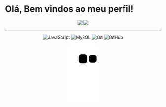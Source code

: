 # Olá, Bem vindos ao meu perfil!


<div align="center">
  <img height="180em" src="https://github-readme-stats.vercel.app/api?username=paivaas&show_icons=true&theme=nord&include_all_commits=true&count_private=true"/>
  <img height="180em" src="https://github-readme-stats.vercel.app/api/top-langs/?username=paivaas&layout=compact&langs_count=10&theme=nord"/>

  <!-- TEMAS: dark, radical, merko, gruvbox, tokyonight, onedark, cobalt, synthwave, highcontrast, dracula -->
</div>

  ---------
 
<div align="center">

![JavaScript](https://img.shields.io/badge/-JavaScript-black?style=flat-square&logo=javascript)
![MySQL](https://img.shields.io/badge/-MySQL-black?style=flat-square&logo=mysql)
![Git](https://img.shields.io/badge/-Git-black?style=flat-square&logo=git)
![GitHub](https://img.shields.io/badge/-GitHub-181717?style=flat-square&logo=github)

</div>
  
  
 
<div align="center">
   <img src="https://github.com/Paivaas/Paivaas/blob/output/github-contribution-grid-snake.svg">
</div>
